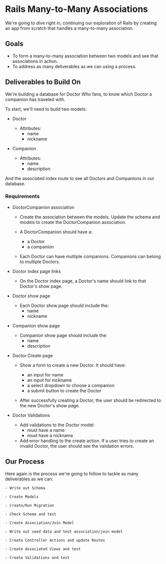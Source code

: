 # Rails Many-to-Many Associations 
We're going to dive right in, continuing our exploration of Rails by creating an app from scratch that handles a many-to-many association. 


## Goals 
- To form a many-to-many association between two models and see that associations in action. 
- To address as many deliverables as we can using a process.


## Deliverables to Build On

We're building a database for Doctor Who fans, to know which Doctor a companion has traveled with.

To start, we'll need to build two models: 

- Doctor
    - Attributes: 
        - name
        - nickname

- Companion
    - Attributes: 
        - name
        - description

And the associated index route to see all Doctors and Companions in our database.


### Requirements 

- DoctorCompanion association
    - Create the association between the models. Update the schema and models to create the DoctorCompanion association.

    - A DoctorCompanion should have a:
        - a Doctor
        - a companion

    - Each Doctor can have multiple companions. Companions can belong to multiple Doctors.


- Doctor index page links
    - On the Doctor index page, a Doctor's name should link to that Doctor's show page.


- Doctor show page
    - Each Doctor show page should include the:
        - name 
        - nickname


- Companion show page
    - Companion show page should include the:
        - name
        - description


- Doctor Create page
    - Show a form to create a new Doctor. It should have:
        - an input for name
        - an input for nickname
        - a select dropdown to choose a companion
        - a submit button to create the Doctor

    - After successfully creating a Doctor, the user should be redirected to the new Doctor's show page.


- Doctor Validations
    - Add validations to the Doctor model:
        - must have a name
        - must have a nickname
    - Add error handling to the create action. If a user tries to create an invalid Doctor, the user should see the validation errors.


## Our Process 
Here again is the process we're going to follow to tackle as many deliverables as we can: 

    - Write out Schema

    - Create Models 

    - Create/Run Migration 

    - Check Schema and test

    - Create Association/Join Model 

    - Write out seed data and test association/join model

    - Create Controller Actions and update Routes

    - Create Associated Views and test 

    - Create Validations and test